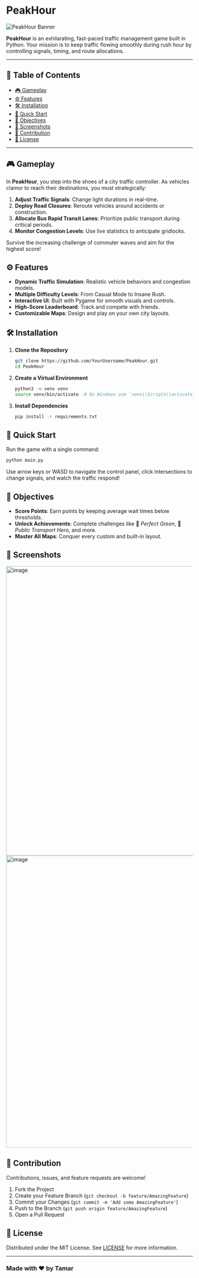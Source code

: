 # PeakHour

![PeakHour Banner](./docs/banner.png)

**PeakHour** is an exhilarating, fast-paced traffic management game built in Python. Your mission is to keep traffic flowing smoothly during rush hour by controlling signals, timing, and route allocations.

---

## 🚀 Table of Contents

* [🎮 Gameplay](#-gameplay)
* [⚙️ Features](#️-features)
* [🛠️ Installation](#️-installation)
* [🚀 Quick Start](#-quick-start)
* [🎯 Objectives](#-objectives)
* [📸 Screenshots](#-screenshots)
* [🤝 Contribution](#-contribution)
* [📝 License](#-license)

---

## 🎮 Gameplay

In **PeakHour**, you step into the shoes of a city traffic controller. As vehicles clamor to reach their destinations, you must strategically:

1. **Adjust Traffic Signals**: Change light durations in real-time.
2. **Deploy Road Closures**: Reroute vehicles around accidents or construction.
3. **Allocate Bus Rapid Transit Lanes**: Prioritize public transport during critical periods.
4. **Monitor Congestion Levels**: Use live statistics to anticipate gridlocks.

Survive the increasing challenge of commuter waves and aim for the highest score!

## ⚙️ Features

* **Dynamic Traffic Simulation**: Realistic vehicle behaviors and congestion models.
* **Multiple Difficulty Levels**: From Casual Mode to Insane Rush.
* **Interactive UI**: Built with Pygame for smooth visuals and controls.
* **High-Score Leaderboard**: Track and compete with friends.
* **Customizable Maps**: Design and play on your own city layouts.

## 🛠️ Installation

1. **Clone the Repository**

   ```bash
   git clone https://github.com/YourUsername/PeakHour.git
   cd PeakHour
   ```

2. **Create a Virtual Environment**

   ```bash
   python3 -m venv venv
   source venv/bin/activate  # On Windows use `venv\\Scripts\\activate`
   ```

3. **Install Dependencies**

   ```bash
   pip install -r requirements.txt
   ```

## 🚀 Quick Start

Run the game with a single command:

```bash
python main.py
```

Use arrow keys or WASD to navigate the control panel, click intersections to change signals, and watch the traffic respond!

## 🎯 Objectives

* **Score Points**: Earn points by keeping average wait times below thresholds.
* **Unlock Achievements**: Complete challenges like 🚦 *Perfect Green*, 🚌 *Public Transport Hero*, and more.
* **Master All Maps**: Conquer every custom and built-in layout.

## 📸 Screenshots

<img width="740" height="778" alt="image" src="https://github.com/user-attachments/assets/bd1fc2fa-9503-46d2-840d-04b8e31adeb5" />
<img width="744" height="786" alt="image" src="https://github.com/user-attachments/assets/45946735-008c-428d-9608-3fdb4432c88f" />



## 🤝 Contribution

Contributions, issues, and feature requests are welcome!

1. Fork the Project
2. Create your Feature Branch (`git checkout -b feature/AmazingFeature`)
3. Commit your Changes (`git commit -m 'Add some AmazingFeature'`)
4. Push to the Branch (`git push origin feature/AmazingFeature`)
5. Open a Pull Request

## 📝 License

Distributed under the MIT License. See [LICENSE](LICENSE) for more information.

---

### Made with ❤️ by Tamar
